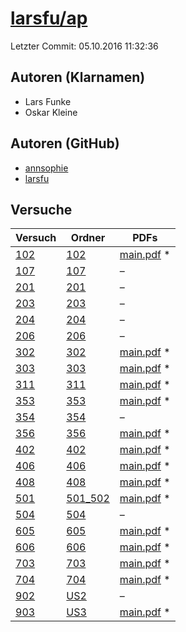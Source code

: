 # [larsfu/ap](https://github.com/larsfu/ap)

Letzter Commit: 05.10.2016 11:32:36

## Autoren (Klarnamen)
- Lars Funke
- Oskar Kleine

## Autoren (GitHub)
- [annsophie](https://github.com/annsophie)
- [larsfu](https://github.com/larsfu)

## Versuche

|        Versuch         |                          Ordner                           |                                                                      PDFs                                                                      |
|------------------------|-----------------------------------------------------------|------------------------------------------------------------------------------------------------------------------------------------------------|
|[102](../../versuch/102)|[102](https://github.com/larsfu/ap/tree/master/102)        |[main.pdf](https://docs.google.com/viewer?url=https://raw.githubusercontent.com/NicoWeio/awesome-ap-pdfs/main/larsfu%E2%88%95ap/102/main.pdf) \*|
|[107](../../versuch/107)|[107](https://github.com/larsfu/ap/tree/master/107)        |–                                                                                                                                               |
|[201](../../versuch/201)|[201](https://github.com/larsfu/ap/tree/master/201)        |–                                                                                                                                               |
|[203](../../versuch/203)|[203](https://github.com/larsfu/ap/tree/master/203)        |–                                                                                                                                               |
|[204](../../versuch/204)|[204](https://github.com/larsfu/ap/tree/master/204)        |–                                                                                                                                               |
|[206](../../versuch/206)|[206](https://github.com/larsfu/ap/tree/master/206)        |–                                                                                                                                               |
|[302](../../versuch/302)|[302](https://github.com/larsfu/ap/tree/master/302)        |[main.pdf](https://docs.google.com/viewer?url=https://raw.githubusercontent.com/NicoWeio/awesome-ap-pdfs/main/larsfu%E2%88%95ap/302/main.pdf) \*|
|[303](../../versuch/303)|[303](https://github.com/larsfu/ap/tree/master/303)        |[main.pdf](https://docs.google.com/viewer?url=https://raw.githubusercontent.com/NicoWeio/awesome-ap-pdfs/main/larsfu%E2%88%95ap/303/main.pdf) \*|
|[311](../../versuch/311)|[311](https://github.com/larsfu/ap/tree/master/311)        |[main.pdf](https://docs.google.com/viewer?url=https://raw.githubusercontent.com/NicoWeio/awesome-ap-pdfs/main/larsfu%E2%88%95ap/311/main.pdf) \*|
|[353](../../versuch/353)|[353](https://github.com/larsfu/ap/tree/master/353)        |[main.pdf](https://docs.google.com/viewer?url=https://raw.githubusercontent.com/NicoWeio/awesome-ap-pdfs/main/larsfu%E2%88%95ap/353/main.pdf) \*|
|[354](../../versuch/354)|[354](https://github.com/larsfu/ap/tree/master/354)        |–                                                                                                                                               |
|[356](../../versuch/356)|[356](https://github.com/larsfu/ap/tree/master/356)        |[main.pdf](https://docs.google.com/viewer?url=https://raw.githubusercontent.com/NicoWeio/awesome-ap-pdfs/main/larsfu%E2%88%95ap/356/main.pdf) \*|
|[402](../../versuch/402)|[402](https://github.com/larsfu/ap/tree/master/402)        |[main.pdf](https://docs.google.com/viewer?url=https://raw.githubusercontent.com/NicoWeio/awesome-ap-pdfs/main/larsfu%E2%88%95ap/402/main.pdf) \*|
|[406](../../versuch/406)|[406](https://github.com/larsfu/ap/tree/master/406)        |[main.pdf](https://docs.google.com/viewer?url=https://raw.githubusercontent.com/NicoWeio/awesome-ap-pdfs/main/larsfu%E2%88%95ap/406/main.pdf) \*|
|[408](../../versuch/408)|[408](https://github.com/larsfu/ap/tree/master/408)        |[main.pdf](https://docs.google.com/viewer?url=https://raw.githubusercontent.com/NicoWeio/awesome-ap-pdfs/main/larsfu%E2%88%95ap/408/main.pdf) \*|
|[501](../../versuch/501)|[501_502](https://github.com/larsfu/ap/tree/master/501_502)|[main.pdf](https://docs.google.com/viewer?url=https://raw.githubusercontent.com/NicoWeio/awesome-ap-pdfs/main/larsfu%E2%88%95ap/501/main.pdf) \*|
|[504](../../versuch/504)|[504](https://github.com/larsfu/ap/tree/master/504)        |–                                                                                                                                               |
|[605](../../versuch/605)|[605](https://github.com/larsfu/ap/tree/master/605)        |[main.pdf](https://docs.google.com/viewer?url=https://raw.githubusercontent.com/NicoWeio/awesome-ap-pdfs/main/larsfu%E2%88%95ap/605/main.pdf) \*|
|[606](../../versuch/606)|[606](https://github.com/larsfu/ap/tree/master/606)        |[main.pdf](https://docs.google.com/viewer?url=https://raw.githubusercontent.com/NicoWeio/awesome-ap-pdfs/main/larsfu%E2%88%95ap/606/main.pdf) \*|
|[703](../../versuch/703)|[703](https://github.com/larsfu/ap/tree/master/703)        |[main.pdf](https://docs.google.com/viewer?url=https://raw.githubusercontent.com/NicoWeio/awesome-ap-pdfs/main/larsfu%E2%88%95ap/703/main.pdf) \*|
|[704](../../versuch/704)|[704](https://github.com/larsfu/ap/tree/master/704)        |[main.pdf](https://docs.google.com/viewer?url=https://raw.githubusercontent.com/NicoWeio/awesome-ap-pdfs/main/larsfu%E2%88%95ap/704/main.pdf) \*|
|[902](../../versuch/902)|[US2](https://github.com/larsfu/ap/tree/master/US2)        |–                                                                                                                                               |
|[903](../../versuch/903)|[US3](https://github.com/larsfu/ap/tree/master/US3)        |[main.pdf](https://docs.google.com/viewer?url=https://raw.githubusercontent.com/NicoWeio/awesome-ap-pdfs/main/larsfu%E2%88%95ap/903/main.pdf) \*|
